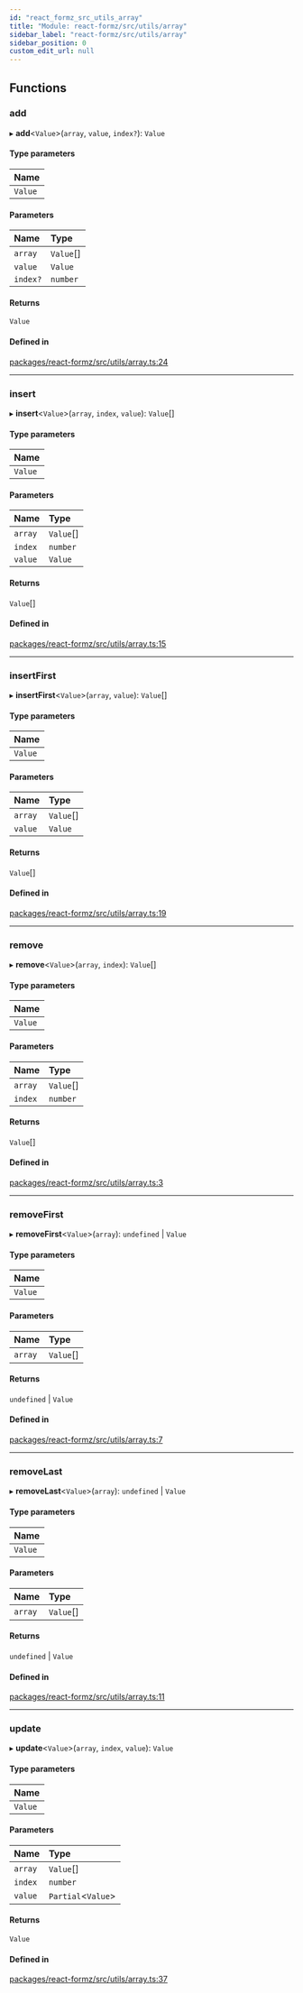 ```yaml
---
id: "react_formz_src_utils_array"
title: "Module: react-formz/src/utils/array"
sidebar_label: "react-formz/src/utils/array"
sidebar_position: 0
custom_edit_url: null
---
```


## Functions

### add

▸ **add**<`Value`\>(`array`, `value`, `index?`): `Value`

#### Type parameters

| Name |
| :------ |
| `Value` |

#### Parameters

| Name | Type |
| :------ | :------ |
| `array` | `Value`[] |
| `value` | `Value` |
| `index?` | `number` |

#### Returns

`Value`

#### Defined in

[packages/react-formz/src/utils/array.ts:24](https://github.com/ZerryStack/react-formz/blob/main/packages/react-formz/src/utils/array.ts#L24)

___

### insert

▸ **insert**<`Value`\>(`array`, `index`, `value`): `Value`[]

#### Type parameters

| Name |
| :------ |
| `Value` |

#### Parameters

| Name | Type |
| :------ | :------ |
| `array` | `Value`[] |
| `index` | `number` |
| `value` | `Value` |

#### Returns

`Value`[]

#### Defined in

[packages/react-formz/src/utils/array.ts:15](https://github.com/ZerryStack/react-formz/blob/main/packages/react-formz/src/utils/array.ts#L15)

___

### insertFirst

▸ **insertFirst**<`Value`\>(`array`, `value`): `Value`[]

#### Type parameters

| Name |
| :------ |
| `Value` |

#### Parameters

| Name | Type |
| :------ | :------ |
| `array` | `Value`[] |
| `value` | `Value` |

#### Returns

`Value`[]

#### Defined in

[packages/react-formz/src/utils/array.ts:19](https://github.com/ZerryStack/react-formz/blob/main/packages/react-formz/src/utils/array.ts#L19)

___

### remove

▸ **remove**<`Value`\>(`array`, `index`): `Value`[]

#### Type parameters

| Name |
| :------ |
| `Value` |

#### Parameters

| Name | Type |
| :------ | :------ |
| `array` | `Value`[] |
| `index` | `number` |

#### Returns

`Value`[]

#### Defined in

[packages/react-formz/src/utils/array.ts:3](https://github.com/ZerryStack/react-formz/blob/main/packages/react-formz/src/utils/array.ts#L3)

___

### removeFirst

▸ **removeFirst**<`Value`\>(`array`): `undefined` \| `Value`

#### Type parameters

| Name |
| :------ |
| `Value` |

#### Parameters

| Name | Type |
| :------ | :------ |
| `array` | `Value`[] |

#### Returns

`undefined` \| `Value`

#### Defined in

[packages/react-formz/src/utils/array.ts:7](https://github.com/ZerryStack/react-formz/blob/main/packages/react-formz/src/utils/array.ts#L7)

___

### removeLast

▸ **removeLast**<`Value`\>(`array`): `undefined` \| `Value`

#### Type parameters

| Name |
| :------ |
| `Value` |

#### Parameters

| Name | Type |
| :------ | :------ |
| `array` | `Value`[] |

#### Returns

`undefined` \| `Value`

#### Defined in

[packages/react-formz/src/utils/array.ts:11](https://github.com/ZerryStack/react-formz/blob/main/packages/react-formz/src/utils/array.ts#L11)

___

### update

▸ **update**<`Value`\>(`array`, `index`, `value`): `Value`

#### Type parameters

| Name |
| :------ |
| `Value` |

#### Parameters

| Name | Type |
| :------ | :------ |
| `array` | `Value`[] |
| `index` | `number` |
| `value` | `Partial`<`Value`\> |

#### Returns

`Value`

#### Defined in

[packages/react-formz/src/utils/array.ts:37](https://github.com/ZerryStack/react-formz/blob/main/packages/react-formz/src/utils/array.ts#L37)
